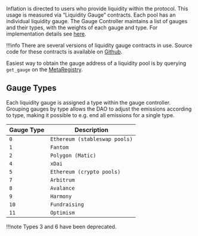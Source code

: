 Inflation is directed to users who provide liquidity within the protocol. This usage is measured via “Liquidity Gauge” contracts. Each pool has an individual liquidity gauge. The Gauge Controller maintains a list of gauges and their types, with the weights of each gauge and type. For implementation details see [here](../overview.md#liquidity-gauges).

!!!info
    There are several versions of liquidity gauge contracts in use. Source code for these contracts is available on [Github](https://github.com/curvefi/curve-dao-contracts/tree/master/contracts/gauges).

Easiest way to obtain the gauge address of a liquidity pool is by querying `get_gauge` on the [MetaRegistry](/docs/registry/MetaRegistryAPI.md).


## **Gauge Types**

Each liquidity gauge is assigned a type within the gauge controller. Grouping gauges by type allows the DAO to adjust the emissions according to type, making it possible to e.g. end all emissions for a single type.

| Gauge Type   | Description | 
| -------- | -------|
| `0`      |  `Ethereum (stableswap pools)`   | 
| `1`      |  `Fantom`| 
| `2`      |  `Polygon (Matic)` | 
| `4`      |  `xDai`|
| `5`      |  `Ethereum (crypto pools)`|
| `7`      |  `Arbitrum`|
| `8`      |  `Avalance`|
| `9`      |  `Harmony`|
| `10`      |  `Fundraising`|
| `11`      |  `Optimism`|


!!!note
    Types 3 and 6 have been deprecated.